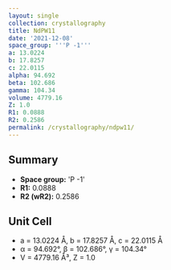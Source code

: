 ```yaml
---
layout: single
collection: crystallography
title: NdPW11
date: '2021-12-08'
space_group: '''P -1'''
a: 13.0224
b: 17.8257
c: 22.0115
alpha: 94.692
beta: 102.686
gamma: 104.34
volume: 4779.16
Z: 1.0
R1: 0.0888
R2: 0.2586
permalink: /crystallography/ndpw11/
---
```


## Summary

- **Space group:** 'P -1'
- **R1:** 0.0888
- **R2 (wR2):** 0.2586

## Unit Cell
- a = 13.0224 Å, b = 17.8257 Å, c = 22.0115 Å
- α = 94.692°, β = 102.686°, γ = 104.34°
- V = 4779.16 Å³, Z = 1.0
